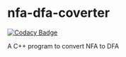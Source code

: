 # nfa-dfa-coverter

[![Codacy Badge](https://api.codacy.com/project/badge/Grade/70873a0f3968495da724fc4cc7427be5)](https://www.codacy.com/app/iamareebjamal/nfa-dfa-coverter?utm_source=github.com&utm_medium=referral&utm_content=iamareebjamal/nfa-dfa-coverter&utm_campaign=badger)

A C++ program to convert NFA to DFA
